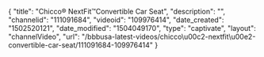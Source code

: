 {
    "title": "Chicco&reg; NextFit&trade;Convertible Car Seat",
    "description": "",
    "channelid": "111091684",
    "videoid": "109976414",
    "date_created": "1502520121",
    "date_modified": "1504049170",
    "type": "captivate",
    "layout": "channelVideo",
    "url": "\/bbbusa-latest-videos\/chicco\u00c2-nextfit\u00e2-convertible-car-seat\/111091684-109976414"
}